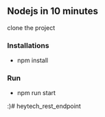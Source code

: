 ## Nodejs in 10 minutes

clone the project

### Installations
* npm install

### Run

* npm run start

:)# heytech_rest_endpoint
